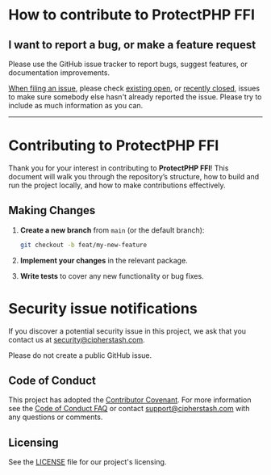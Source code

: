 # How to contribute to ProtectPHP FFI

## I want to report a bug, or make a feature request

Please use the GitHub issue tracker to report bugs, suggest features, or documentation improvements.

[When filing an issue](https://github.com/cipherstash/protectphp-ffi/issues/new/choose), please check [existing open](https://github.com/cipherstash/protectphp-ffi/issues?q=is%3Aissue+is%3Aopen+sort%3Aupdated-desc), or [recently closed](https://github.com/cipherstash/protectphp-ffi/issues?q=is%3Aissue+sort%3Aupdated-desc+is%3Aclosed), issues to make sure somebody else hasn't already reported the issue. Please try to include as much information as you can.

---

# Contributing to ProtectPHP FFI

Thank you for your interest in contributing to **ProtectPHP FFI**! This document will walk you through the repository’s structure, how to build and run the project locally, and how to make contributions effectively.

## Making Changes

1. **Create a new branch** from `main` (or the default branch):  
   ```bash
   git checkout -b feat/my-new-feature
   ```

2. **Implement your changes** in the relevant package.

3. **Write tests** to cover any new functionality or bug fixes.

# Security issue notifications

If you discover a potential security issue in this project, we ask that you contact us at security@cipherstash.com.

Please do not create a public GitHub issue.

## Code of Conduct

This project has adopted the [Contributor Covenant](https://www.contributor-covenant.org/).
For more information see the [Code of Conduct FAQ](CODE_OF_CONDUCT.md) or contact support@cipherstash.com with any questions or comments.

## Licensing

See the [LICENSE](LICENSE.md) file for our project's licensing.
